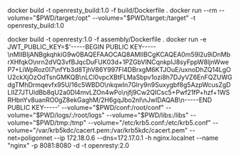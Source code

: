 docker build -t openresty_build:1.0 -f build/Dockerfile .
docker run --rm --volume="$PWD/target:/opt" --volume="$PWD/target:/target" -t openresty_build:1.0

docker build -t openresty:1.0 -f assembly/Dockerfile .
docker run -e JWT_PUBLIC_KEY=$'-----BEGIN PUBLIC KEY-----\nMIIBIjANBgkqhkiG9w0BAQEFAAOCAQ8AMIIBCgKCAQEA0m59l2u9iDnMbrXHfqkO\nrn2dVQ3vfBJqcDuFUK03d+1PZGbVlNCqnkpIJ8syFppW8ljnWweP7+LiWpRoz0I7\nfYb3d8TjhV86Y997Fl4DBrxgM6KTJOuE/uxnoDhZQ14LgOU2ckXjOzOdTsnGMKQB\nLCl0vpcXBtFLMaSbpv1ozi8h7DJyVZ6EnFQZUWGdgTMhDrmqevfx95U/16c5WBDO\nkqwIn7Glry9n9Suxygbf8g5AzpWcusZgDLIIZ7JTUldBb8qU2a0Dl4mvLZOn4wPo\njfj9Cw2QICsc5+Pwf21fP+hzf+1WSRHbnYv8uanRO0gZ8ekGaghM/2H6gqJbo2nI\nJwIDAQAB\n-----END PUBLIC KEY-----' --volume="$PWD/conf:/root/conf" --volume="$PWD/logs/:/root/logs" --volume="$PWD/libs:/libs" --volume="$PWD/tmp:/tmp" --volume="/etc/krb5.conf:/etc/krb5.conf" --volume="/var/krb5kdc/cacert.pem:/var/krb5kdc/cacert.pem" --net=poligonnet --ip 172.18.0.6 --dns=172.17.0.1 -h nginx.localnet --name "nginx" -p 8081:8080 -d -t  openresty:2.0
